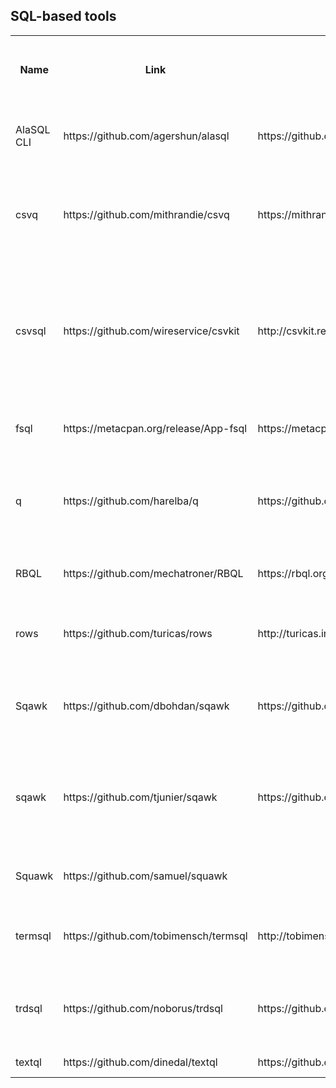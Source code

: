 ## SQL-based tools

<table>
  <tr>
    <th>
      Name
    </th>
    <th>
      Link
    </th>
    <th>
      Documentation link
    </th>
    <th>
      Programming language
    </th>
    <th>
      Database
    </th>
    <th>
      Column names from header row
    </th>
    <th>
      Custom character encoding
    </th>
    <th>
      Custom input field separator
    </th>
    <th>
      Custom input record separator
    </th>
    <th>
      Custom output field separator
    </th>
    <th>
      Custom output record separator
    </th>
    <th>
      JOINs
    </th>
    <th>
      Use as library
    </th>
    <th>
      Input formats
    </th>
    <th>
      Output formats
    </th>
    <th>
      Custom table names
    </th>
    <th>
      Custom column names
    </th>
    <th>
      Keep database file (for SQLite 3)
    </th>
    <th>
      Skip input fields
    </th>
    <th>
      Skip input records (lines)
    </th>
    <th>
      Merge input fields
    </th>
    <th>
      Database table customization
    </th>
    <th>
      SQL dump
    </th>
    <th>
      Other
    </th>
  </tr>
  <tr>
    <td>
      AlaSQL CLI
    </td>
    <td>
      https://github.com/agershun/alasql
    </td>
    <td>
      https://github.com/agershun/alasql/wiki/AlaSQL-CLI
    </td>
    <td>
      JavaScript
    </td>
    <td>
      AlaSQL
    </td>
    <td>
      yes, optional
    </td>
    <td>
      no
    </td>
    <td>
      yes, string
    </td>
    <td>
      no
    </td>
    <td>
      no
    </td>
    <td>
      no
    </td>
    <td>
      yes
    </td>
    <td>
      yes, JavaScript
    </td>
    <td>
      lines, DSV, XLS, XLSX, HTML tables, JSON
    </td>
    <td>
      lines, DSV, XLS, XLSX, HTML tables, JSON
    </td>
    <td>
      yes
    </td>
    <td>
      yes
    </td>
    <td>
      n/a
    </td>
    <td>
      no
    </td>
    <td>
      no
    </td>
    <td>
      no
    </td>
    <td>
      yes, can create custom table then import into it
    </td>
    <td>
      yes
    </td>
    <td></td>
  </tr>
  <tr>
    <td>
      csvq
    </td>
    <td>
      https://github.com/mithrandie/csvq
    </td>
    <td>
      https://mithrandie.github.io/csvq/reference
    </td>
    <td>
      Go
    </td>
    <td>
      custom SQL interpreter
    </td>
    <td>
      yes, optional
    </td>
    <td>
      yes, input and output
    </td>
    <td>
      yes, character
    </td>
    <td>
      no
    </td>
    <td>
      yes
    </td>
    <td>
      no
    </td>
    <td>
      yes
    </td>
    <td>
      yes, Go
    </td>
    <td>
      CSV, TSV, LTSV, fixed-width, JSON
    </td>
    <td>
      CSV, TSV, LTSV, fixed-width, JSON, Makedown-style table,
      Org-mode, ASCII table
    </td>
    <td>
      yes
    </td>
    <td>
      yes
    </td>
    <td>
      n/a
    </td>
    <td>
      no
    </td>
    <td>
      no
    </td>
    <td>
      no
    </td>
    <td>
      yes, ALTER TABLE
    </td>
    <td>
      no
    </td>
    <td></td>
  </tr>
  <tr>
    <td>
      csvsql
    </td>
    <td>
      https://github.com/wireservice/csvkit
    </td>
    <td>
      http://csvkit.readthedocs.io/en/latest/
    </td>
    <td>
      Python
    </td>
    <td>
      Firebird/MS SQL/MySQL/Oracle/PostgreSQL/SQLite 3/Sybase
    </td>
    <td>
      yes, optional
    </td>
    <td>
      yes, input and output
    </td>
    <td>
      yes, string
    </td>
    <td>
      no
    </td>
    <td>
      yes
    </td>
    <td>
      no
    </td>
    <td>
      yes
    </td>
    <td>
      yes, Python
    </td>
    <td>
      delimited without quotes, DSV, Excel, JSON, SQL, fixed-width,
      DBF, and others (separate converters)
    </td>
    <td>
      delimited without quotes, DSV, JSON, Markdown-style table,
      SQL (separate converters)
    </td>
    <td>
      yes
    </td>
    <td>
      no
    </td>
    <td>
      yes
    </td>
    <td>
      yes (separate tool)
    </td>
    <td>
      no
    </td>
    <td>
      no?
    </td>
    <td>
      yes, UNIQUE constraints, database schema name, automatic
      column datatype or text
    </td>
    <td>
      yes
    </td>
    <td></td>
  </tr>
  <tr>
    <td>
      fsql
    </td>
    <td>
      https://metacpan.org/release/App-fsql
    </td>
    <td>
      https://metacpan.org/pod/distribution/App-fsql/bin/fsql
    </td>
    <td>
      Perl
    </td>
    <td>
      custom SQL interpreter
    </td>
    <td>
      yes, always
    </td>
    <td>
      no
    </td>
    <td>
      no
    </td>
    <td>
      no
    </td>
    <td>
      no
    </td>
    <td>
      no
    </td>
    <td>
      yes
    </td>
    <td>
      yes, Perl
    </td>
    <td>
      CSV, TSV, LTSV, Perl, JSON, YAML
    </td>
    <td>
      CSV, TSV, LTSV, Perl, JSON, YAML
    </td>
    <td>
      yes
    </td>
    <td>
      no
    </td>
    <td>
      no
    </td>
    <td>
      no
    </td>
    <td>
      no
    </td>
    <td>
      no
    </td>
    <td>
      no
    </td>
    <td>
      no
    </td>
    <td></td>
  </tr>
  <tr>
    <td>
      q
    </td>
    <td>
      https://github.com/harelba/q
    </td>
    <td>
      https://github.com/harelba/q/blob/master/doc/USAGE.markdown
    </td>
    <td>
      Python
    </td>
    <td>
      SQLite 3
    </td>
    <td>
      yes, optional
    </td>
    <td>
      yes, input and output
    </td>
    <td>
      yes, string
    </td>
    <td>
      no
    </td>
    <td>
      yes
    </td>
    <td>
      no
    </td>
    <td>
      yes
    </td>
    <td>
      yes, Python
    </td>
    <td>
      delimited without quotes, DSV
    </td>
    <td>
      delimited without quotes, DSV, custom using Python formatting
      string
    </td>
    <td>
      no
    </td>
    <td>
      no
    </td>
    <td>
      yes
    </td>
    <td>
      no
    </td>
    <td>
      no
    </td>
    <td>
      no
    </td>
    <td>
      yes, automatic column datatype or text
    </td>
    <td>
      no
    </td>
    <td></td>
  </tr>
  <tr>
    <td>
      RBQL
    </td>
    <td>
      https://github.com/mechatroner/RBQL
    </td>
    <td>
      https://rbql.org/
    </td>
    <td>
      JavaScript, Python
    </td>
    <td>
      custom SQL interpreter
    </td>
    <td>
      no
    </td>
    <td>
      yes, input
    </td>
    <td>
      yes, string
    </td>
    <td>
      no
    </td>
    <td>
      yes
    </td>
    <td>
      no
    </td>
    <td>
      yes
    </td>
    <td>
      yes, JavaScript and Python
    </td>
    <td>
      DSV
    </td>
    <td>
      DSV
    </td>
    <td>
      no
    </td>
    <td>
      no
    </td>
    <td>
      n/a
    </td>
    <td>
      no
    </td>
    <td>
      no
    </td>
    <td>
      no
    </td>
    <td>
      no
    </td>
    <td>
      no
    </td>
    <td></td>
  </tr>
  <tr>
    <td>
      rows
    </td>
    <td>
      https://github.com/turicas/rows
    </td>
    <td>
      http://turicas.info/rows/command-line-interface.html
    </td>
    <td>
      Python
    </td>
    <td>
      SQLite 3
    </td>
    <td>
      yes, always?
    </td>
    <td>
      no
    </td>
    <td>
      no
    </td>
    <td>
      no
    </td>
    <td>
      no
    </td>
    <td>
      no
    </td>
    <td>
      no
    </td>
    <td>
      yes, Python
    </td>
    <td>
      CSV, JSON, XLS, XLSX, ODS, and others
    </td>
    <td>
      CSV, JSON, XLS, XLSX, ODS, and others
    </td>
    <td>
      no
    </td>
    <td>
      no
    </td>
    <td>
      no
    </td>
    <td>
      no
    </td>
    <td>
      no
    </td>
    <td>
      no
    </td>
    <td>
      no
    </td>
    <td>
      no
    </td>
    <td></td>
  </tr>
  <tr>
    <td>
      Sqawk
    </td>
    <td>
      https://github.com/dbohdan/sqawk
    </td>
    <td>
      https://github.com/dbohdan/sqawk#options
    </td>
    <td>
      Tcl
    </td>
    <td>
      SQLite 3
    </td>
    <td>
      yes, optional
    </td>
    <td>
      no
    </td>
    <td>
      yes, regexp, per-file
    </td>
    <td>
      yes, regexp, per-file
    </td>
    <td>
      yes
    </td>
    <td>
      yes
    </td>
    <td>
      yes
    </td>
    <td>
      yes, Tcl
    </td>
    <td>
      delimited without quotes, DSV, Tcl
    </td>
    <td>
      delimited without quotes, CSV, JSON, ASCII/Unicode table, Tcl
    </td>
    <td>
      yes
    </td>
    <td>
      yes
    </td>
    <td>
      yes
    </td>
    <td>
      yes, any
    </td>
    <td>
      no
    </td>
    <td>
      yes, any consecutive
    </td>
    <td>
      yes, column datatypes
    </td>
    <td>
      no
    </td>
    <td></td>
  </tr>
  <tr>
    <td>
      sqawk
    </td>
    <td>
      https://github.com/tjunier/sqawk
    </td>
    <td>
      https://github.com/tjunier/sqawk/blob/master/sqawk.1
    </td>
    <td>
      C
    </td>
    <td>
      SQLite 3
    </td>
    <td>
      yes, optional
    </td>
    <td>
      no
    </td>
    <td>
      yes, string, per-file
    </td>
    <td>
      no
    </td>
    <td>
      no
    </td>
    <td>
      no
    </td>
    <td>
      yes
    </td>
    <td>
      no
    </td>
    <td>
      DSV
    </td>
    <td>
      CSV
    </td>
    <td>
      yes
    </td>
    <td>
      no
    </td>
    <td>
      yes
    </td>
    <td>
      no
    </td>
    <td>
      yes, until regexp matches
    </td>
    <td>
      no
    </td>
    <td>
      yes, primary key, indexes, foreign key constraints, automatic
      column datatype or text
    </td>
    <td>
      yes
    </td>
    <td>
      chunked mode (read and process only N lines at a time)
    </td>
  </tr>
  <tr>
    <td>
      Squawk
    </td>
    <td>
      https://github.com/samuel/squawk
    </td>
    <td></td>
    <td>
      Python
    </td>
    <td>
      custom SQL interpreter
    </td>
    <td>
      yes, always
    </td>
    <td>
      no
    </td>
    <td>
      no
    </td>
    <td>
      no
    </td>
    <td>
      no
    </td>
    <td>
      no
    </td>
    <td>
      no
    </td>
    <td>
      yes, Python
    </td>
    <td>
      CSV, Apache and Nginx log files
    </td>
    <td>
      table, CSV, JSON
    </td>
    <td>
      no
    </td>
    <td>
      no
    </td>
    <td>
      no
    </td>
    <td>
      no
    </td>
    <td>
      no
    </td>
    <td>
      no
    </td>
    <td>
      no
    </td>
    <td>
      yes
    </td>
    <td></td>
  </tr>
  <tr>
    <td>
      termsql
    </td>
    <td>
      https://github.com/tobimensch/termsql
    </td>
    <td>
      http://tobimensch.github.io/termsql/
    </td>
    <td>
      Python
    </td>
    <td>
      SQLite 3
    </td>
    <td>
      yes, optional
    </td>
    <td>
      no
    </td>
    <td>
      yes, regexp
    </td>
    <td>
      no
    </td>
    <td>
      yes
    </td>
    <td>
      no
    </td>
    <td>
      no
    </td>
    <td>
      no
    </td>
    <td>
      DSV, “vertical” DSV (lines as columns)
    </td>
    <td>
      delimited without quotes, CSV, TSV, HTML, SQL, Tcl
    </td>
    <td>
      yes
    </td>
    <td>
      yes
    </td>
    <td>
      yes
    </td>
    <td>
      no
    </td>
    <td>
      yes, N first and M last
    </td>
    <td>
      yes, Nth to last
    </td>
    <td>
      yes, primary key
    </td>
    <td>
      yes
    </td>
    <td></td>
  </tr>
  <tr>
    <td>
      trdsql
    </td>
    <td>
      https://github.com/noborus/trdsql
    </td>
    <td>
      https://github.com/noborus/trdsql#usage
    </td>
    <td>
      Go
    </td>
    <td>
      MySQL/PostgreSQL/SQLite 3
    </td>
    <td>
      yes, optional
    </td>
    <td>
      no
    </td>
    <td>
      yes, string
    </td>
    <td>
      no
    </td>
    <td>
      no
    </td>
    <td>
      no
    </td>
    <td>
      yes
    </td>
    <td>
      no
    </td>
    <td>
      CSV, LTSV, JSON
    </td>
    <td>
      delimited without quotes, CSV, LTSV, JSON, ASCII table,
      Markdown
    </td>
    <td>
      no
    </td>
    <td>
      no
    </td>
    <td>
      yes
    </td>
    <td>
      no
    </td>
    <td>
      no
    </td>
    <td>
      no
    </td>
    <td>
      no
    </td>
    <td>
      no
    </td>
    <td></td>
  </tr>
  <tr>
    <td>
      textql
    </td>
    <td>
      https://github.com/dinedal/textql
    </td>
    <td>
      https://github.com/dinedal/textql#usage
    </td>
    <td>
      Go
    </td>
    <td>
      SQLite 3
    </td>
    <td>
      yes, optional
    </td>
    <td>
      no
    </td>
    <td>
      yes, string
    </td>
    <td>
      no
    </td>
    <td>
      no
    </td>
    <td>
      no
    </td>
    <td>
      no
    </td>
    <td>
      no
    </td>
    <td>
      DSV
    </td>
    <td>
      DSV
    </td>
    <td>
      no
    </td>
    <td>
      no
    </td>
    <td>
      yes
    </td>
    <td>
      no
    </td>
    <td>
      no
    </td>
    <td>
      no
    </td>
    <td>
      no
    </td>
    <td>
      no
    </td>
    <td></td>
  </tr>
</table>
